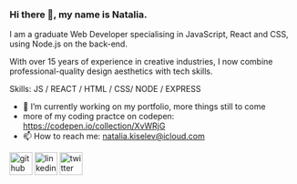 ### Hi there 👋, my name is Natalia.

I am a graduate Web Developer specialising in JavaScript, React and CSS, using Node.js on the back-end.

With over 15 years of experience in creative industries, I now combine professional-quality design aesthetics with tech skills.

Skills: JS / REACT / HTML / CSS/ NODE / EXPRESS

- 🔭 I’m currently working on my portfolio, more things still to come 
- more of my coding practce on codepen: https://codepen.io/collection/XvWRjG
- 📫 How to reach me: natalia.kiselev@icloud.com 


[<img src='https://cdn.jsdelivr.net/npm/simple-icons@3.0.1/icons/github.svg' alt='github' height='40'>](https://github.com/nataliakiselev)  [<img src='https://cdn.jsdelivr.net/npm/simple-icons@3.0.1/icons/linkedin.svg' alt='linkedin' height='40'>](https://www.linkedin.com/in/nataliakiselev/)  [<img src='https://cdn.jsdelivr.net/npm/simple-icons@3.0.1/icons/twitter.svg' alt='twitter' height='40'>](https://twitter.com/kiselev_natalia)  
  

